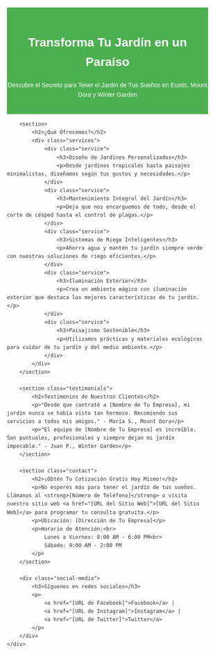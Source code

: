 <!DOCTYPE html>
<html lang="es">
<head>
    <meta charset="UTF-8">
    <meta name="viewport" content="width=device-width, initial-scale=1.0">
    <title>Transforma Tu Jardín con [KC LANDSCAPING SOLUTIONS]</title>
    <style>
        body {
            font-family: Arial, sans-serif;
            line-height: 1.6;
            color: #333;
        }
        .container {
            max-width: 800px;
            margin: 0 auto;
            padding: 20px;
        }
        .header {
            text-align: center;
            background-color: #4CAF50;
            color: white;
            padding: 20px 0;
        }
        .services {
            display: flex;
            flex-wrap: wrap;
            justify-content: space-between;
        }
        .service {
            flex: 1;
            margin: 10px;
            padding: 20px;
            background-color: #f9f9f9;
            border: 1px solid #ddd;
            border-radius: 5px;
            text-align: center;
        }
        .testimonials {
            background-color: #f0f0f0;
            padding: 20px;
            margin-top: 20px;
            border-radius: 5px;
        }
        .contact {
            text-align: center;
            margin-top: 20px;
        }
        .social-media a {
            margin: 0 10px;
            color: #4CAF50;
            text-decoration: none;
        }
    </style>
</head>
<body>
    <div class="container">
        <div class="header">
            <h1>Transforma Tu Jardín en un Paraíso</h1>
            <p>Descubre el Secreto para Tener el Jardín de Tus Sueños en Eustis, Mount Dora y Winter Garden</p>
        </div>

        <section>
            <h2>¿Qué Ofrecemos?</h2>
            <div class="services">
                <div class="service">
                    <h3>Diseño de Jardines Personalizados</h3>
                    <p>Desde jardines tropicales hasta paisajes minimalistas, diseñamos según tus gustos y necesidades.</p>
                </div>
                <div class="service">
                    <h3>Mantenimiento Integral del Jardín</h3>
                    <p>Deja que nos encarguemos de todo, desde el corte de césped hasta el control de plagas.</p>
                </div>
                <div class="service">
                    <h3>Sistemas de Riego Inteligentes</h3>
                    <p>Ahorra agua y mantén tu jardín siempre verde con nuestras soluciones de riego eficientes.</p>
                </div>
                <div class="service">
                    <h3>Iluminación Exterior</h3>
                    <p>Crea un ambiente mágico con iluminación exterior que destaca las mejores características de tu jardín.</p>
                </div>
                <div class="service">
                    <h3>Paisajismo Sostenible</h3>
                    <p>Utilizamos prácticas y materiales ecológicos para cuidar de tu jardín y del medio ambiente.</p>
                </div>
            </div>
        </section>

        <section class="testimonials">
            <h2>Testimonios de Nuestros Clientes</h2>
            <p>"Desde que contraté a [Nombre de Tu Empresa], mi jardín nunca se había visto tan hermoso. Recomiendo sus servicios a todos mis amigos." - María S., Mount Dora</p>
            <p>"El equipo de [Nombre de Tu Empresa] es increíble. Son puntuales, profesionales y siempre dejan mi jardín impecable." - Juan P., Winter Garden</p>
        </section>

        <section class="contact">
            <h2>¡Obtén Tu Cotización Gratis Hoy Mismo!</h2>
            <p>No esperes más para tener el jardín de tus sueños. Llámanos al <strong>[Número de Teléfono]</strong> o visita nuestro sitio web <a href="[URL del Sitio Web]">[URL del Sitio Web]</a> para programar tu consulta gratuita.</p>
            <p>Ubicación: [Dirección de Tu Empresa]</p>
            <p>Horario de Atención:<br>
                Lunes a Viernes: 8:00 AM - 6:00 PM<br>
                Sábado: 9:00 AM - 2:00 PM
            </p>
        </section>

        <div class="social-media">
            <h3>Síguenos en redes sociales</h3>
            <p>
                <a href="[URL de Facebook]">Facebook</a> |
                <a href="[URL de Instagram]">Instagram</a> |
                <a href="[URL de Twitter]">Twitter</a>
            </p>
        </div>
    </div>
</body>
</html>

